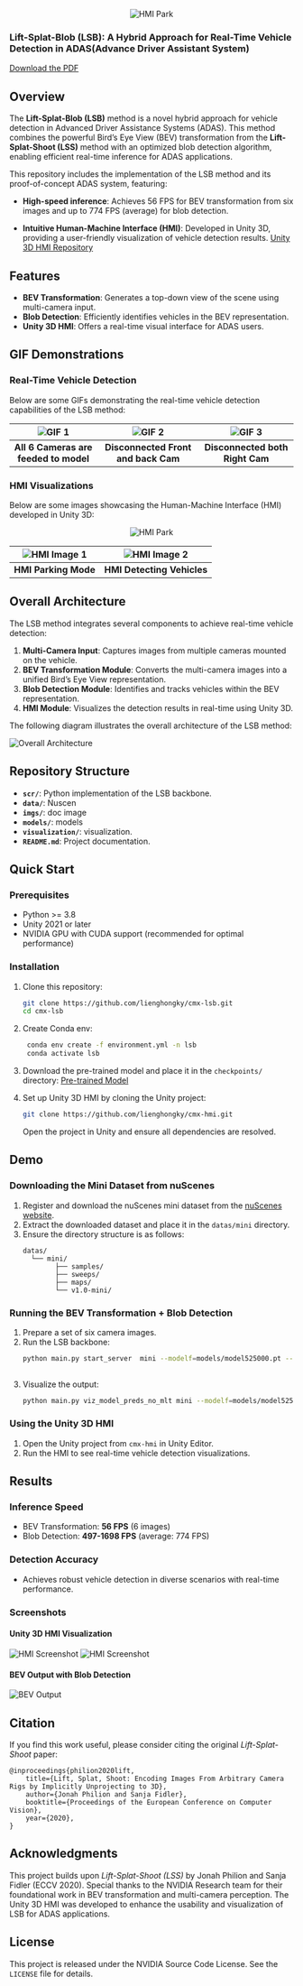 <p align="center">
    <img src="./imgs/banner.png" alt="HMI Park">
</p>

### Lift-Splat-Blob (LSB): A Hybrid Approach for Real-Time Vehicle Detection in ADAS(Advance Driver Assistant System)
[Download the PDF](./docs/LSB_ADAS_Documentation.pdf)

## Overview
The **Lift-Splat-Blob (LSB)** method is a novel hybrid approach for vehicle detection in Advanced Driver Assistance Systems (ADAS). This method combines the powerful Bird’s Eye View (BEV) transformation from the **Lift-Splat-Shoot (LSS)** method with an optimized blob detection algorithm, enabling efficient real-time inference for ADAS applications.

This repository includes the implementation of the LSB method and its proof-of-concept ADAS system, featuring:
- **High-speed inference**: Achieves 56 FPS for BEV transformation from six images and up to 774 FPS (average) for blob detection.

- **Intuitive Human-Machine Interface (HMI)**: Developed in Unity 3D, providing a user-friendly visualization of vehicle detection results. [Unity 3D HMI Repository](https://github.com/lienghongky/cmx-hmi)

## Features
- **BEV Transformation**: Generates a top-down view of the scene using multi-camera input.
- **Blob Detection**: Efficiently identifies vehicles in the BEV representation.
- **Unity 3D HMI**: Offers a real-time visual interface for ADAS users.

## GIF Demonstrations

### Real-Time Vehicle Detection
Below are some GIFs demonstrating the real-time vehicle detection capabilities of the LSB method:

| ![GIF 1](./imgs/full_cams.gif)| ![GIF 2](./imgs/drop_front_back_cam.gif) | ![GIF 3](./imgs/drop_right_cams.gif)|
|:------------------------------:|:----------------------------------------:|:-----------------------------------:|
| **All 6 Cameras are feeded to model** | **Disconnected Front and back Cam** | **Disconnected both Right Cam** |

### HMI Visualizations
Below are some images showcasing the Human-Machine Interface (HMI) developed in Unity 3D:

<p align="center">
    <img src="./imgs/hmi-gif.gif" alt="HMI Park">
</p>

| ![HMI Image 1](./imgs/hmi-p.png) | ![HMI Image 2](./imgs/hmi-d4.png) |
|:-------------------------------------:|:-------------------------------------:|
| **HMI Parking Mode**               | **HMI Detecting Vehicles**               |


## Overall Architecture

The LSB method integrates several components to achieve real-time vehicle detection:

1. **Multi-Camera Input**: Captures images from multiple cameras mounted on the vehicle.
2. **BEV Transformation Module**: Converts the multi-camera images into a unified Bird’s Eye View representation.
3. **Blob Detection Module**: Identifies and tracks vehicles within the BEV representation.
4. **HMI Module**: Visualizes the detection results in real-time using Unity 3D.

The following diagram illustrates the overall architecture of the LSB method:

![Overall Architecture](./imgs/Overall.png)

## Repository Structure
- **`scr/`**: Python implementation of the LSB backbone.
- **`data/`**: Nuscen
- **`imgs/`**: doc image
- **`models/`**: models
- **`visualization/`**:  visualization.
- **`README.md`**: Project documentation.

## Quick Start
### Prerequisites
- Python >= 3.8
- Unity 2021 or later
- NVIDIA GPU with CUDA support (recommended for optimal performance)

### Installation
1. Clone this repository:
   ```bash
   git clone https://github.com/lienghongky/cmx-lsb.git
   cd cmx-lsb
   ```

2. Create Conda env:
   ```bash
    conda env create -f environment.yml -n lsb
    conda activate lsb
   ```

3. Download the pre-trained model and place it in the `checkpoints/` directory:
   [Pre-trained Model](https://drive.google.com/file/d/1bsUYveW_eOqa4lglryyGQNeC4fyQWvQQ/view?usp=sharing)

4. Set up Unity 3D HMI by cloning the Unity project:
   ```bash
   git clone https://github.com/lienghongky/cmx-hmi.git
   ```
   Open the project in Unity and ensure all dependencies are resolved.

## Demo
### Downloading the Mini Dataset from nuScenes
1. Register and download the nuScenes mini dataset from the [nuScenes website](https://www.nuscenes.org/download).
2. Extract the downloaded dataset and place it in the `datas/mini` directory.
3. Ensure the directory structure is as follows:
    ```
    datas/
      └── mini/
            ├── samples/
            ├── sweeps/
            ├── maps/
            └── v1.0-mini/
    ```
### Running the BEV Transformation + Blob Detection
1. Prepare a set of six camera images.
2. Run the LSB backbone:
   ```bash
   python main.py start_server  mini --modelf=models/model525000.pt --dataroot=datas --map_folder=datas/mini
 
   ```
3. Visualize the output:
   ```bash
   python main.py viz_model_preds_no_mlt mini --modelf=models/model525000.pt --dataroot=datas --map_folder=datas/mini
   ```

### Using the Unity 3D HMI
1. Open the Unity project from `cmx-hmi` in Unity Editor.
2. Run the HMI to see real-time vehicle detection visualizations.

## Results
### Inference Speed
- BEV Transformation: **56 FPS** (6 images)
- Blob Detection: **497-1698 FPS** (average: 774 FPS)

### Detection Accuracy
- Achieves robust vehicle detection in diverse scenarios with real-time performance.

### Screenshots
#### Unity 3D HMI Visualization
![HMI Screenshot](./imgs/hmi.png)
![HMI Screenshot](./imgs/hmi-cluster.png)

#### BEV Output with Blob Detection
![BEV Output](./imgs/output.gif)

## Citation
If you find this work useful, please consider citing the original *Lift-Splat-Shoot* paper:
```
@inproceedings{philion2020lift,
    title={Lift, Splat, Shoot: Encoding Images From Arbitrary Camera Rigs by Implicitly Unprojecting to 3D},
    author={Jonah Philion and Sanja Fidler},
    booktitle={Proceedings of the European Conference on Computer Vision},
    year={2020},
}
```

## Acknowledgments
This project builds upon *Lift-Splat-Shoot (LSS)* by Jonah Philion and Sanja Fidler (ECCV 2020). Special thanks to the NVIDIA Research team for their foundational work in BEV transformation and multi-camera perception. The Unity 3D HMI was developed to enhance the usability and visualization of LSB for ADAS applications.

## License
This project is released under the NVIDIA Source Code License. See the `LICENSE` file for details.

